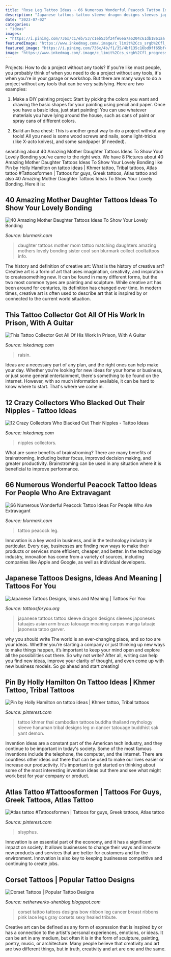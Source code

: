 ```yaml
---
title: "Rose Leg Tattoo Ideas ~ 66 Numerous Wonderful Peacock Tattoo Ideas For People Who Are Extravagant"
description: "Japanese tattoos tattoo sleeve dragon designs sleeves japoneses tatuajes asian arm brazo tatouage meaning carpas manga tatuaje japonesa tatoo garver"
date: "2023-07-02"
categories:
- "ideas"
images:
- "https://i.pinimg.com/736x/c1/eb/53/c1eb53bf24fe6ea7a6204c61db1861aa.jpg"
featuredImage: "https://www.inkedmag.com/.image/c_limit%2Ccs_srgb%2Cfl_progressive%2Cq_auto:good%2Cw_700/MTY1MDM0ODIxNjQ5NzA0MDU3/bradleymontanez2.jpg"
featured_image: "https://i.pinimg.com/736x/4b/f1/35/4bf135c16bd9ff65bfc8f0540a84ecb5.jpg"
image: "https://www.inkedmag.com/.image/c_limit%2Ccs_srgb%2Cfl_progressive%2Cq_auto:good%2Cw_700/MTY1MDM0ODIxNjQ5NzA0MDU3/bradleymontanez2.jpg"
---
```



Projects: How to do a project without any tools?
If you're like most people, you probably think of when you need to do a project without any tools, it's when you're in your garage or workshop. But there are many ways to do a project without any tools that can be very satisfying. Here are two examples: 
1. Make a DIY painting project: Start by picking the colors you want and drawing the basic shapes for your painting using pencil and paper. Once you have a basic idea, just start painting! You can use whatever materials you have lying around the house, such as cans of paint or spray cans of different colors. 

2. Build an Ikea chest: This is another great way to do a project without any tools! All you need is some wood screws and nails, some light-tricks (like X-acto knives), and some sandpaper (if needed).

	

		
searching about 40 Amazing Mother Daughter Tattoos Ideas To Show Your Lovely Bonding you've came to the right web. We have 8 Pictures about 40 Amazing Mother Daughter Tattoos Ideas To Show Your Lovely Bonding like Pin by Holly Hamilton on tattoo ideas | Khmer tattoo, Tribal tattoos, Atlas tattoo #Tattoosformen | Tattoos for guys, Greek tattoos, Atlas tattoo and also 40 Amazing Mother Daughter Tattoos Ideas To Show Your Lovely Bonding. Here it is:
		
    
## 40 Amazing Mother Daughter Tattoos Ideas To Show Your Lovely Bonding

<img loading=lazy src="http://www.blurmark.com/wp-content/uploads/2017/03/Mother-Daughter-Tattoo-Design-28.jpg" onerror="this.onerror=null;this.src='https://tse1.mm.bing.net/th?id=OIP.GlmQ93tcmUF1Pz2j3d4O1QHaNM&amp;pid=15.1';" alt="40 Amazing Mother Daughter Tattoos Ideas To Show Your Lovely Bonding">

_Source: blurmark.com_

>daughter tattoos mother mom tattoo matching daughters amazing mothers lovely bonding sister cool son blurmark collect cooltattoos info. 

	

The history and definition of creative art: What is the history of creative art?
Creative art is a form of art that uses imagination, creativity, and inspiration to createsomething new. It can be found in many different forms, but the two most common types are painting and sculpture. While creative art has been around for centuries, its definition has changed over time. In modern times, creative art is often used to describe art that is inspired by or connected to the current world situation.

    
## This Tattoo Collector Got All Of His Work In Prison, With A Guitar

<img loading=lazy src="https://www.inkedmag.com/.image/c_limit%2Ccs_srgb%2Cfl_progressive%2Cq_auto:good%2Cw_700/MTY1MDM0ODIxNjQ5NzA0MDU3/bradleymontanez2.jpg" onerror="this.onerror=null;this.src='https://tse2.mm.bing.net/th?id=OIP.Rg6JydJwWaCZ2mnRef-TPwHaJ3&amp;pid=15.1';" alt="This Tattoo Collector Got All Of His Work In Prison, With A Guitar">

_Source: inkedmag.com_

>raisin. 

	

Ideas are a necessary part of any plan, and the right ones can help make your day. Whether you're looking for new ideas for your home or business, or just some general entertainment, there's something to be found on the internet. However, with so much information available, it can be hard to know where to start. That's where we come in.

    
## 12 Crazy Collectors Who Blacked Out Their Nipples - Tattoo Ideas

<img loading=lazy src="https://www.inkedmag.com/.image/t_share/MTYwNjc1NDQzODAyOTA3NzAz/8edc8dd7f4e57d3a3302360d9f649980.jpg" onerror="this.onerror=null;this.src='https://tse3.mm.bing.net/th?id=OIP.5vCIIiI6kXlz4qmAU0CfDwHaJQ&amp;pid=15.1';" alt="12 Crazy Collectors Who Blacked Out Their Nipples - Tattoo Ideas">

_Source: inkedmag.com_

>nipples collectors. 

	

What are some benefits of brainstroming?
There are many benefits of brainstroming, including better focus, improved decision making, and greater productivity. Brainstroming can be used in any situation where it is beneficial to improve performance.

    
## 66 Numerous Wonderful Peacock Tattoo Ideas For People Who Are Extravagant

<img loading=lazy src="https://www.blurmark.com/wp-content/uploads/2017/05/Stunning-Peacock-Tattoo-On-Lower-Leg.jpg" onerror="this.onerror=null;this.src='https://tse3.mm.bing.net/th?id=OIP.H0N8LhTPhIc3bH1619UMygHaNK&amp;pid=15.1';" alt="66 Numerous Wonderful Peacock Tattoo Ideas For People Who Are Extravagant">

_Source: blurmark.com_

>tattoo peacock leg. 

	

Innovation is a key word in business, and in the technology industry in particular. Every day, businesses are finding new ways to make their products or services more efficient, cheaper, and better. In the technology industry, innovation has come from a variety of sources, including companies like Apple and Google, as well as individual developers.

    
## Japanese Tattoos Designs, Ideas And Meaning | Tattoos For You

<img loading=lazy src="http://www.tattoosforyou.org/wp-content/uploads/2013/09/Japanese-Sleeve-Tattoo.jpg" onerror="this.onerror=null;this.src='https://tse1.mm.bing.net/th?id=OIP.ds-wx0GMinjWO3F_q7H6sQHaPu&amp;pid=15.1';" alt="Japanese Tattoos Designs, Ideas and Meaning | Tattoos For You">

_Source: tattoosforyou.org_

>japanese tattoos tattoo sleeve dragon designs sleeves japoneses tatuajes asian arm brazo tatouage meaning carpas manga tatuaje japonesa tatoo garver. 

	

why you should write
The world is an ever-changing place, and so too are your ideas. Whether you’re starting a company or just thinking up new ways to make things happen, it’s important to keep your mind open and explore all the possibilities out there. So why not write? After all, writing can help you find new ideas, improve your clarity of thought, and even come up with new business models. So go ahead and start creating!

    
## Pin By Holly Hamilton On Tattoo Ideas | Khmer Tattoo, Tribal Tattoos

<img loading=lazy src="https://i.pinimg.com/736x/c1/eb/53/c1eb53bf24fe6ea7a6204c61db1861aa.jpg" onerror="this.onerror=null;this.src='https://tse3.mm.bing.net/th?id=OIP.P0m6eKV5E_bg1dw0zKXt1AHaNL&amp;pid=15.1';" alt="Pin by Holly Hamilton on tattoo ideas | Khmer tattoo, Tribal tattoos">

_Source: pinterest.com_

>tattoo khmer thai cambodian tattoos buddha thailand mythology sleeve hanuman tribal designs leg ขา dancer tatouage buddhist sak yant demon. 

	

Invention ideas are a constant part of the American tech industry, and they continue to be important in today's society. Some of the most famous inventions include the telephone, the computer, and the internet. There are countless other ideas out there that can be used to make our lives easier or increase our productivity. It's important to get started on thinking about some of the most interesting invention ideas out there and see what might work best for your company or product.

    
## Atlas Tattoo #Tattoosformen | Tattoos For Guys, Greek Tattoos, Atlas Tattoo

<img loading=lazy src="https://i.pinimg.com/736x/4b/f1/35/4bf135c16bd9ff65bfc8f0540a84ecb5.jpg" onerror="this.onerror=null;this.src='https://tse2.mm.bing.net/th?id=OIP.t5F7k7Vi80MN4p6JOgdJbQHaNL&amp;pid=15.1';" alt="Atlas tattoo #Tattoosformen | Tattoos for guys, Greek tattoos, Atlas tattoo">

_Source: pinterest.com_

>sisyphus. 

	

Innovation is an essential part of the economy, and it has a significant impact on society. It allows businesses to change their ways and innovate new products and services that are better for customers and for the environment. Innovation is also key to keeping businesses competitive and continuing to create jobs.

    
## Corset Tattoos | Popular Tattoo Designs

<img loading=lazy src="http://1.bp.blogspot.com/-6WVcsAlCf2k/UQZWBlOee7I/AAAAAAAANJw/TxtKuyVKbfc/s1600/Healed-Corset-Bow-Tattoo-s-on-my-legs-tattoo-96454.jpeg" onerror="this.onerror=null;this.src='https://tse4.mm.bing.net/th?id=OIP.B-G85b9Py9XW_noHwrnRywHaM6&amp;pid=15.1';" alt="Corset Tattoos | Popular Tattoo Designs">

_Source: netherwerks-shenblog.blogspot.com_

>corset tattoo tattoos designs bow ribbon leg cancer breast ribbons pink lace legs gray corsets sexy healed tribute. 

	

Creative art can be defined as any form of expression that is inspired by or has a connection to the artist's personal experiences, emotions, or ideas. It can be art in any medium, but often it is in the form of sculpture, painting, poetry, music, or architecture. Many people believe that creativity and art are two different things, but in truth, creativity and art are one and the same.

